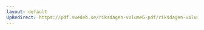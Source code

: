 ```yaml
---
layout: default
UpRedirect: https://pdf.swedeb.se/riksdagen-volumeG-pdf/riksdagen-volumeG-pdf/data/198182/reg_198182__reg_02/reg_198182__reg_02_0104.pdf
---
```

